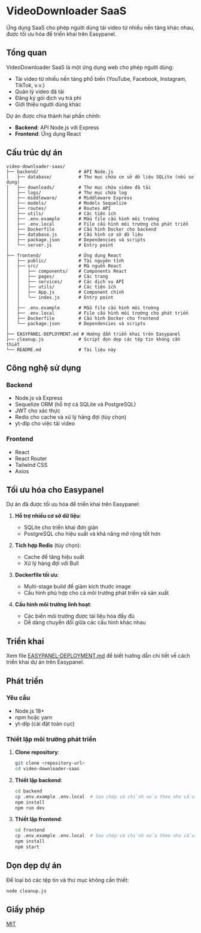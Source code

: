 # VideoDownloader SaaS

Ứng dụng SaaS cho phép người dùng tải video từ nhiều nền tảng khác nhau, được tối ưu hóa để triển khai trên Easypanel.

## Tổng quan

VideoDownloader SaaS là một ứng dụng web cho phép người dùng:
- Tải video từ nhiều nền tảng phổ biến (YouTube, Facebook, Instagram, TikTok, v.v.)
- Quản lý video đã tải
- Đăng ký gói dịch vụ trả phí
- Giới thiệu người dùng khác

Dự án được chia thành hai phần chính:
- **Backend**: API Node.js với Express
- **Frontend**: Ứng dụng React

## Cấu trúc dự án

```
video-downloader-saas/
├── backend/               # API Node.js
│   ├── database/          # Thư mục chứa cơ sở dữ liệu SQLite (nếu sử dụng)
│   ├── downloads/         # Thư mục chứa video đã tải
│   ├── logs/              # Thư mục chứa log
│   ├── middleware/        # Middleware Express
│   ├── models/            # Models Sequelize
│   ├── routes/            # Routes API
│   ├── utils/             # Các tiện ích
│   ├── .env.example       # Mẫu file cấu hình môi trường
│   ├── .env.local         # File cấu hình môi trường cho phát triển
│   ├── Dockerfile         # Cấu hình Docker cho backend
│   ├── database.js        # Cấu hình cơ sở dữ liệu
│   ├── package.json       # Dependencies và scripts
│   └── server.js          # Entry point
│
├── frontend/              # Ứng dụng React
│   ├── public/            # Tài nguyên tĩnh
│   ├── src/               # Mã nguồn React
│   │   ├── components/    # Components React
│   │   ├── pages/         # Các trang
│   │   ├── services/      # Các dịch vụ API
│   │   ├── utils/         # Các tiện ích
│   │   ├── App.js         # Component chính
│   │   └── index.js       # Entry point
│   │
│   ├── .env.example       # Mẫu file cấu hình môi trường
│   ├── .env.local         # File cấu hình môi trường cho phát triển
│   ├── Dockerfile         # Cấu hình Docker cho frontend
│   └── package.json       # Dependencies và scripts
│
├── EASYPANEL-DEPLOYMENT.md # Hướng dẫn triển khai trên Easypanel
├── cleanup.js             # Script dọn dẹp các tệp tin không cần thiết
└── README.md              # Tài liệu này
```

## Công nghệ sử dụng

### Backend
- Node.js và Express
- Sequelize ORM (hỗ trợ cả SQLite và PostgreSQL)
- JWT cho xác thực
- Redis cho cache và xử lý hàng đợi (tùy chọn)
- yt-dlp cho việc tải video

### Frontend
- React
- React Router
- Tailwind CSS
- Axios

## Tối ưu hóa cho Easypanel

Dự án đã được tối ưu hóa để triển khai trên Easypanel:

1. **Hỗ trợ nhiều cơ sở dữ liệu**:
   - SQLite cho triển khai đơn giản
   - PostgreSQL cho hiệu suất và khả năng mở rộng tốt hơn

2. **Tích hợp Redis** (tùy chọn):
   - Cache để tăng hiệu suất
   - Xử lý hàng đợi với Bull

3. **Dockerfile tối ưu**:
   - Multi-stage build để giảm kích thước image
   - Cấu hình phù hợp cho cả môi trường phát triển và sản xuất

4. **Cấu hình môi trường linh hoạt**:
   - Các biến môi trường được tài liệu hóa đầy đủ
   - Dễ dàng chuyển đổi giữa các cấu hình khác nhau

## Triển khai

Xem file [EASYPANEL-DEPLOYMENT.md](./EASYPANEL-DEPLOYMENT.md) để biết hướng dẫn chi tiết về cách triển khai dự án trên Easypanel.

## Phát triển

### Yêu cầu
- Node.js 18+
- npm hoặc yarn
- yt-dlp (cài đặt toàn cục)

### Thiết lập môi trường phát triển

1. **Clone repository**:
   ```bash
   git clone <repository-url>
   cd video-downloader-saas
   ```

2. **Thiết lập backend**:
   ```bash
   cd backend
   cp .env.example .env.local  # Sao chép và chỉnh sửa theo nhu cầu
   npm install
   npm run dev
   ```

3. **Thiết lập frontend**:
   ```bash
   cd frontend
   cp .env.example .env.local  # Sao chép và chỉnh sửa theo nhu cầu
   npm install
   npm start
   ```

## Dọn dẹp dự án

Để loại bỏ các tệp tin và thư mục không cần thiết:

```bash
node cleanup.js
```

## Giấy phép

[MIT](./LICENSE)